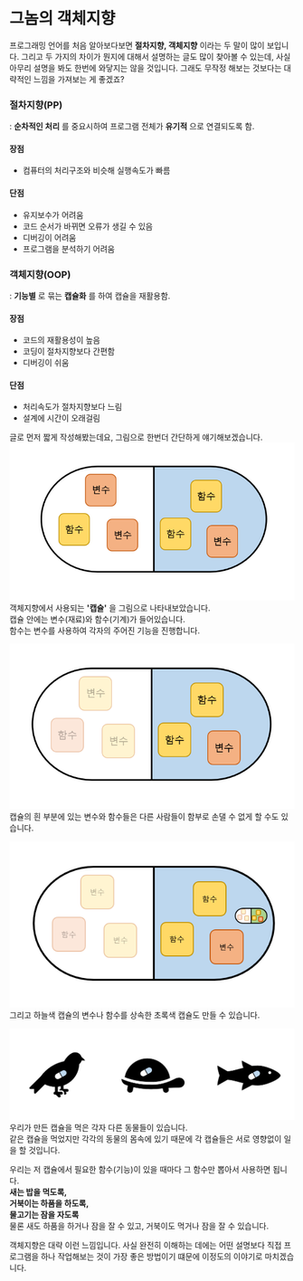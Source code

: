 # 그놈의 객체지향

프로그래밍 언어를 처음 알아보다보면 __절차지향, 객체지향__ 이라는 두 말이 많이 보입니다. 그리고 두 가지의 차이가 뭔지에 대해서 설명하는 글도 많이 찾아볼 수 있는데, 사실 아무리 설명을 봐도 한번에 와닿지는 않을 것입니다. 그래도 무작정 해보는 것보다는 대략적인 느낌을 가져보는 게 좋겠죠?  

### 절차지향(PP)
: __순차적인 처리__ 를 중요시하여 프로그램 전체가 __유기적__ 으로 연결되도록 함.  

#### 장점
- 컴퓨터의 처리구조와 비슷해 실행속도가 빠름  

#### 단점
- 유지보수가 어려움  
- 코드 순서가 바뀌면 오류가 생길 수 있음  
- 디버깅이 어려움  
- 프로그램을 분석하기 어려움  


### 객체지향(OOP)
: __기능별__ 로 묶는 __캡슐화__ 를 하여 캡슐을 재활용함.  

#### 장점
- 코드의 재활용성이 높음  
- 코딩이 절차지향보다 간편함  
- 디버깅이 쉬움  

#### 단점
- 처리속도가 절차지향보다 느림  
- 설계에 시간이 오래걸림  


글로 먼저 짧게 작성해봤는데요, 그림으로 한번더 간단하게 얘기해보겠습니다.  
![object_oriented_0](./img/object_oriented_0.PNG)  
객체지향에서 사용되는 __'캡슐'__ 을 그림으로 나타내보았습니다.  
캡슐 안에는 변수(재료)와 함수(기계)가 들어있습니다.  
함수는 변수를 사용하여 각자의 주어진 기능을 진행합니다.  

![object_oriented_1](./img/object_oriented_1.PNG)  
캡슐의 흰 부분에 있는 변수와 함수들은 다른 사람들이 함부로 손댈 수 없게 할 수도 있습니다.  

![object_oriented_2](./img/object_oriented_2.PNG)  
그리고 하늘색 캡슐의 변수나 함수를 상속한 초록색 캡슐도 만들 수 있습니다.  

![object_oriented_3](./img/object_oriented_3.PNG)  
우리가 만든 캡슐을 먹은 각자 다른 동물들이 있습니다.  
같은 캡슐을 먹었지만 각각의 동물의 몸속에 있기 때문에 각 캡슐들은 서로 영향없이 일을 할 것입니다.  

우리는 저 캡슐에서 필요한 함수(기능)이 있을 때마다 그 함수만 뽑아서 사용하면 됩니다.  
__새는 밥을 먹도록,__  
__거북이는 하품을 하도록,__  
__물고기는 잠을 자도록__  
물론 새도 하품을 하거나 잠을 잘 수 있고, 거북이도 먹거나 잠을 잘 수 있습니다.  

객체지향은 대략 이런 느낌입니다. 사실 완전히 이해하는 데에는 어떤 설명보다 직접 프로그램을 하나 작업해보는 것이 가장 좋은 방법이기 떄문에 이정도의 이야기로 마치겠습니다.